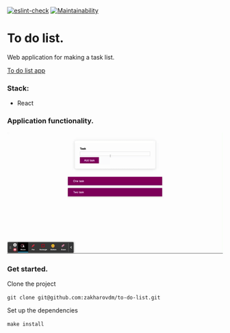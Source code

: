 [![eslint-check](https://github.com/zakharovdm/to-do-list/actions/workflows/eslint.yml/badge.svg)](https://github.com/zakharovdm/to-do-list/actions/workflows/eslint.yml)
[![Maintainability](https://api.codeclimate.com/v1/badges/bce8fa039fc958411a74/maintainability)](https://codeclimate.com/github/zakharovdm/to-do-list/maintainability)

# To do list.

Web application for making a task list.

[To do list app](https://to-do-list-xi-sand.vercel.app)

### Stack:

* React

### Application functionality.

![functionality](./public/To_do_list.gif)

### Get started.

Clone the project

`git clone git@github.com:zakharovdm/to-do-list.git`

Set up the dependencies

`make install`